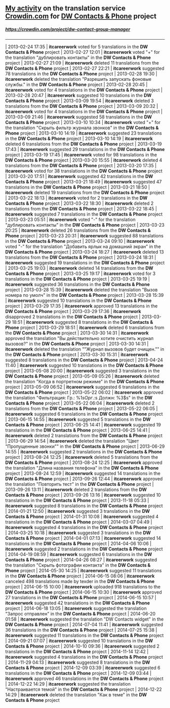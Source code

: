 ## [My activity](https://crowdin.com/profile/itcareerwork/activity "My profile") on the translation service [Crowdin.com](https://crowdin.com "crowdin.com") for [DW Contacts & Phone](https://crowdin.com/project/dw-contact-group-manager "DW Contacts & Phone Crowdin") project
##### <https://crowdin.com/project/dw-contact-group-manager>
***
| 2013-02-24 17:35 | **itcareerwork** voted for 5 translations in the **DW Contacts & Phone** project
| 2013-02-27 12:01 | **itcareerwork** voted "+" for the translation "дублировать контакты" in the **DW Contacts & Phone** project
| 2013-02-27 21:09 | **itcareerwork** deleted 11 translations from the **DW Contacts & Phone** project
| 2013-02-27 22:21 | **itcareerwork** suggested 78 translations in the **DW Contacts & Phone** project
| 2013-02-28 19:30 | **itcareerwork** deleted the translation "Разрешить запускать фоновые службы." in the **DW Contacts & Phone** project
| 2013-02-28 20:45 | **itcareerwork** voted for 4 translations in the **DW Contacts & Phone** project
| 2013-02-28 20:47 | **itcareerwork** suggested 10 translations in the **DW Contacts & Phone** project
| 2013-03-09 19:54 | **itcareerwork** deleted 3 translations from the **DW Contacts & Phone** project
| 2013-03-09 20:32 | **itcareerwork** voted for 4 translations in the **DW Contacts & Phone** project
| 2013-03-09 21:46 | **itcareerwork** suggested 58 translations in the **DW Contacts & Phone** project
| 2013-03-10 10:34 | **itcareerwork** voted "+" for the translation "Скрыть фильтр журнала звонков" in the **DW Contacts & Phone** project
| 2013-03-10 14:19 | **itcareerwork** suggested 23 translations in the **DW Contacts & Phone** project
| 2013-03-10 14:19 | **itcareerwork** deleted 6 translations from the **DW Contacts & Phone** project
| 2013-03-19 17:43 | **itcareerwork** suggested 29 translations in the **DW Contacts & Phone** project
| 2013-03-19 17:45 | **itcareerwork** voted for 98 translations in the **DW Contacts & Phone** project
| 2013-03-20 15:55 | **itcareerwork** deleted 4 translations from the **DW Contacts & Phone** project
| 2013-03-20 17:35 | **itcareerwork** voted for 38 translations in the **DW Contacts & Phone** project
| 2013-03-20 17:51 | **itcareerwork** suggested 42 translations in the **DW Contacts & Phone** project
| 2013-03-21 18:49 | **itcareerwork** suggested 47 translations in the **DW Contacts & Phone** project
| 2013-03-21 18:50 | **itcareerwork** deleted 19 translations from the **DW Contacts & Phone** project
| 2013-03-22 18:13 | **itcareerwork** voted for 2 translations in the **DW Contacts & Phone** project
| 2013-03-22 18:30 | **itcareerwork** deleted 2 translations from the **DW Contacts & Phone** project
| 2013-03-22 18:45 | **itcareerwork** suggested 7 translations in the **DW Contacts & Phone** project
| 2013-03-23 05:51 | **itcareerwork** voted "-" for the translation "дублировать контакты" in the **DW Contacts & Phone** project
| 2013-03-23 20:25 | **itcareerwork** deleted 26 translations from the **DW Contacts & Phone** project
| 2013-03-23 20:31 | **itcareerwork** suggested 88 translations in the **DW Contacts & Phone** project
| 2013-03-24 09:10 | **itcareerwork** voted "-" for the translation "Добавить ярлык на домашний экран" in the **DW Contacts & Phone** project
| 2013-03-24 18:27 | **itcareerwork** deleted 13 translations from the **DW Contacts & Phone** project
| 2013-03-24 18:31 | **itcareerwork** suggested 19 translations in the **DW Contacts & Phone** project
| 2013-03-25 19:03 | **itcareerwork** deleted 14 translations from the **DW Contacts & Phone** project
| 2013-03-25 19:17 | **itcareerwork** voted for 3 translations in the **DW Contacts & Phone** project
| 2013-03-25 19:19 | **itcareerwork** suggested 36 translations in the **DW Contacts & Phone** project
| 2013-03-28 15:39 | **itcareerwork** deleted the translation "Вызов номера по умолч" in the **DW Contacts & Phone** project
| 2013-03-28 15:39 | **itcareerwork** suggested 10 translations in the **DW Contacts & Phone** project
| 2013-03-29 17:35 | **itcareerwork** approved 13 translations in the **DW Contacts & Phone** project
| 2013-03-29 17:36 | **itcareerwork** disapproved 2 translations in the **DW Contacts & Phone** project
| 2013-03-29 18:51 | **itcareerwork** suggested 8 translations in the **DW Contacts & Phone** project
| 2013-03-29 18:51 | **itcareerwork** deleted 6 translations from the **DW Contacts & Phone** project
| 2013-03-30 14:31 | **itcareerwork** approved the translation "Вы действительно хотите очистить журнал вызовов?" in the **DW Contacts & Phone** project
| 2013-03-30 14:31 | **itcareerwork** deleted the translation ""Журнал вызовов будет очищен."" in the **DW Contacts & Phone** project
| 2013-03-30 15:31 | **itcareerwork** suggested 8 translations in the **DW Contacts & Phone** project
| 2013-04-24 11:40 | **itcareerwork** suggested 10 translations in the **DW Contacts & Phone** project
| 2013-05-08 20:00 | **itcareerwork** suggested 3 translations in the **DW Contacts & Phone** project
| 2013-05-09 05:26 | **itcareerwork** deleted the translation "Когда в портретном режиме" in the **DW Contacts & Phone** project
| 2013-05-09 06:52 | **itcareerwork** suggested 6 translations in the **DW Contacts & Phone** project
| 2013-05-22 06:02 | **itcareerwork** approved the translation "Фильтрация: Гр.: %1$s Орг.: %2$s Должн: %3$s" in the **DW Contacts & Phone** project
| 2013-05-22 06:04 | **itcareerwork** deleted 2 translations from the **DW Contacts & Phone** project
| 2013-05-22 06:05 | **itcareerwork** suggested 6 translations in the **DW Contacts & Phone** project
| 2013-06-15 14:55 | **itcareerwork** suggested 5 translations in the **DW Contacts & Phone** project
| 2013-06-25 14:41 | **itcareerwork** suggested 19 translations in the **DW Contacts & Phone** project
| 2013-06-25 14:41 | **itcareerwork** deleted 2 translations from the **DW Contacts & Phone** project
| 2013-06-29 14:54 | **itcareerwork** deleted the translation "Цвет "Пропущенные звонки"" in the **DW Contacts & Phone** project
| 2013-06-29 14:55 | **itcareerwork** suggested 2 translations in the **DW Contacts & Phone** project
| 2013-08-24 12:25 | **itcareerwork** deleted 5 translations from the **DW Contacts & Phone** project
| 2013-08-24 12:25 | **itcareerwork** approved the translation "Длина названия телефона" in the **DW Contacts & Phone** project
| 2013-08-24 12:59 | **itcareerwork** suggested 14 translations in the **DW Contacts & Phone** project
| 2013-09-26 12:44 | **itcareerwork** approved the translation "Повторить тест" in the **DW Contacts & Phone** project
| 2013-09-26 13:11 | **itcareerwork** deleted 2 translations from the **DW Contacts & Phone** project
| 2013-09-26 13:16 | **itcareerwork** suggested 10 translations in the **DW Contacts & Phone** project
| 2013-11-18 05:33 | **itcareerwork** suggested 8 translations in the **DW Contacts & Phone** project
| 2014-01-21 12:50 | **itcareerwork** suggested 3 translations in the **DW Contacts & Phone** project
| 2014-01-31 10:08 | **itcareerwork** suggested 4 translations in the **DW Contacts & Phone** project
| 2014-03-07 04:49 | **itcareerwork** suggested 4 translations in the **DW Contacts & Phone** project
| 2014-03-25 10:18 | **itcareerwork** suggested 3 translations in the **DW Contacts & Phone** project
| 2014-04-01 07:13 | **itcareerwork** suggested 14 translations in the **DW Contacts & Phone** project
| 2014-04-06 10:06 | **itcareerwork** suggested 2 translations in the **DW Contacts & Phone** project
| 2014-04-19 08:59 | **itcareerwork** suggested 6 translations in the **DW Contacts & Phone** project
| 2014-04-26 08:27 | **itcareerwork** suggested the translation "Скрыть фотографии контакта" in the **DW Contacts & Phone** project
| 2014-05-30 14:25 | **itcareerwork** suggested 11 translations in the **DW Contacts & Phone** project
| 2014-06-15 08:06 | **itcareerwork** canceled 498 translations made by texder in the **DW Contacts & Phone** project
| 2014-06-15 10:00 | **itcareerwork** uploaded 918 translations to the **DW Contacts & Phone** project
| 2014-06-15 10:30 | **itcareerwork** approved 27 translations in the **DW Contacts & Phone** project
| 2014-06-15 10:57 | **itcareerwork** suggested 42 translations in the **DW Contacts & Phone** project
| 2014-06-18 13:05 | **itcareerwork** suggested the translation "Запрос отправлен" in the **DW Contacts & Phone** project
| 2014-06-20 01:58 | **itcareerwork** suggested the translation "DW Contacts widget" in the **DW Contacts & Phone** project
| 2014-07-04 11:41 | **itcareerwork** suggested 36 translations in the **DW Contacts & Phone** project
| 2014-07-25 15:38 | **itcareerwork** suggested 11 translations in the **DW Contacts & Phone** project
| 2014-09-21 07:07 | **itcareerwork** suggested 10 translations in the **DW Contacts & Phone** project
| 2014-10-10 09:36 | **itcareerwork** suggested 2 translations in the **DW Contacts & Phone** project
| 2014-11-14 12:42 | **itcareerwork** suggested 4 translations in the **DW Contacts & Phone** project
| 2014-11-29 04:13 | **itcareerwork** suggested 8 translations in the **DW Contacts & Phone** project
| 2014-12-09 03:39 | **itcareerwork** suggested 6 translations in the **DW Contacts & Phone** project
| 2014-12-09 03:44 | **itcareerwork** approved 46 translations in the **DW Contacts & Phone** project
| 2014-12-22 14:29 | **itcareerwork** suggested the translation "Настраивается темой" in the **DW Contacts & Phone** project
| 2014-12-22 14:29 | **itcareerwork** deleted the translation "Как в теме" in the **DW Contacts & Phone** project
